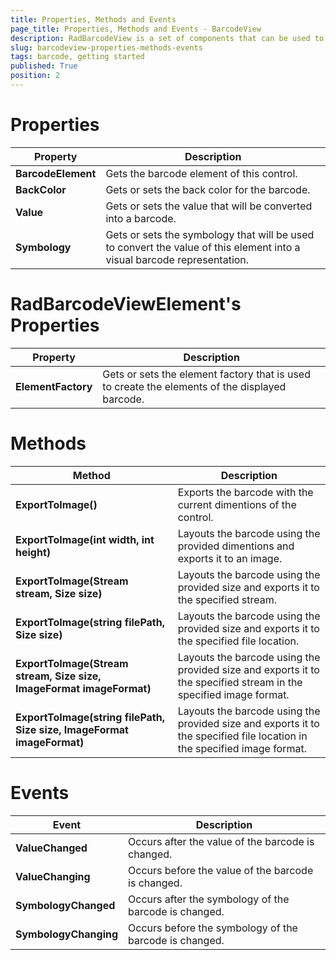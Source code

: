 ```yaml
---
title: Properties, Methods and Events
page_title: Properties, Methods and Events - BarcodeView
description: RadBarcodeView is a set of components that can be used to create, show and read barcodes. 
slug: barcodeview-properties-methods-events
tags: barcode, getting started
published: True
position: 2
---
```


# Properties

|Property|Description|
|----|----|
|**BarcodeElement**|Gets the barcode element of this control.|
|**BackColor**|Gets or sets the back color for the barcode.|
|**Value**|Gets or sets the value that will be converted into a barcode.|
|**Symbology**|Gets or sets the symbology that will be used to convert the value of this element into a visual barcode representation.|

# RadBarcodeViewElement's Properties

|Property|Description|
|----|----|
|**ElementFactory**|Gets or sets the element factory that is used to create the elements of the displayed barcode.|

# Methods

|Method|Description|
|----|----|
|**ExportToImage()**|Exports the barcode with the current dimentions of the control.|
|**ExportToImage(int width, int height)**|Layouts the barcode using the provided dimentions and exports it to an image.|
|**ExportToImage(Stream stream, Size size)**| Layouts the barcode using the provided size and exports it to the specified stream.|
|**ExportToImage(string filePath, Size size)**|Layouts the barcode using the provided size and exports it to the specified file location.|
|**ExportToImage(Stream stream, Size size, ImageFormat imageFormat)**|Layouts the barcode using the provided size and exports it to the specified stream in the specified image format.|
|**ExportToImage(string filePath, Size size, ImageFormat imageFormat)**|Layouts the barcode using the provided size and exports it to the specified file location in the specified image format.|

# Events

|Event|Description|
|----|----|
|**ValueChanged**|Occurs after the value of the barcode is changed.|
|**ValueChanging**|Occurs before the value of the barcode is changed.|
|**SymbologyChanged**|Occurs after the symbology of the barcode is changed.|
|**SymbologyChanging**|Occurs before the symbology of the barcode is changed.|
 
        
